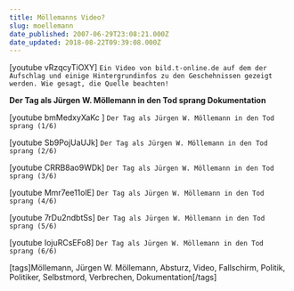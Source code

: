 ```yaml
---
title: Möllemanns Video?
slug: moellemann
date_published: 2007-06-29T23:08:21.000Z
date_updated: 2018-08-22T09:39:08.000Z
---
```


[youtube vRzqcyTiOXY]
`Ein Video von bild.t-online.de auf dem der Aufschlag und einige Hintergrundinfos zu den Geschehnissen gezeigt werden. Wie gesagt, die Quelle beachten!`

**Der Tag als Jürgen W. Möllemann in den Tod sprang Dokumentation**

[youtube bmMedxyXaKc ]
`Der Tag als Jürgen W. Möllemann in den Tod sprang (1/6)`

[youtube Sb9PojUaUJk]
`Der Tag als Jürgen W. Möllemann in den Tod sprang (2/6)`

[youtube CRRB8ao9WDk]
`Der Tag als Jürgen W. Möllemann in den Tod sprang (3/6)`

[youtube Mmr7ee11olE]
`Der Tag als Jürgen W. Möllemann in den Tod sprang (4/6)`

[youtube 7rDu2ndbtSs]
`Der Tag als Jürgen W. Möllemann in den Tod sprang (5/6)`

[youtube IojuRCsEFo8]
`Der Tag als Jürgen W. Möllemann in den Tod sprang (6/6)`

[tags]Möllemann, Jürgen W. Möllemann, Absturz, Video, Fallschirm, Politik, Politiker, Selbstmord, Verbrechen, Dokumentation[/tags]

